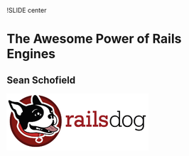 !SLIDE center

# The Awesome Power of Rails Engines #

## Sean Schofield ##

![../img/railsdog_logo_med.png](../img/railsdog_logo_med.png)